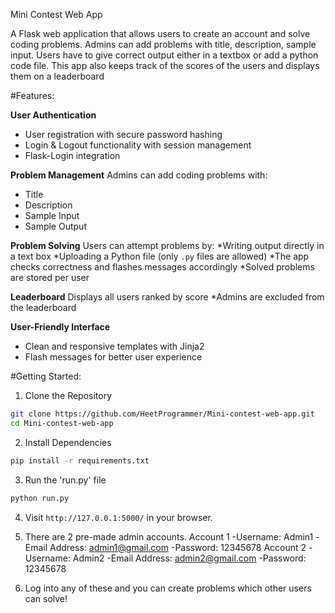 Mini Contest Web App

A Flask web application that allows users to create an account and solve coding problems. Admins can add problems with title, description, sample input. Users have to give correct output either in a textbox
or add a python code file. This app also keeps track of the scores of the users and displays them on a leaderboard


#Features:

**User Authentication**
   * User registration with secure password hashing
   * Login & Logout functionality with session management
   * Flask-Login integration

**Problem Management**
Admins can add coding problems with:
  * Title
  * Description
  * Sample Input
  * Sample Output

**Problem Solving**
Users can attempt problems by:
  *Writing output directly in a text box
  *Uploading a Python file (only `.py` files are allowed)
  *The app checks correctness and flashes messages accordingly
  *Solved problems are stored per user

**Leaderboard**
Displays all users ranked by score
  *Admins are excluded from the leaderboard


**User-Friendly Interface**

  * Clean and responsive templates with Jinja2
  * Flash messages for better user experience

#Getting Started:
1. Clone the Repository

```Bash
git clone https://github.com/HeetProgrammer/Mini-contest-web-app.git
cd Mini-contest-web-app
```

2. Install Dependencies

```bash
pip install -r requirements.txt
```

3. Run the 'run.py' file

```bash
python run.py
```

4. Visit `http://127.0.0.1:5000/` in your browser.
6. There are 2 pre-made admin accounts.
   Account 1
     -Username: Admin1
     -Email Address: admin1@gmail.com
     -Password: 12345678
   Account 2
     -Username: Admin2
     -Email Address: admin2@gmail.com
     -Password: 12345678

7. Log into any of these and you can create problems which other users can solve!

